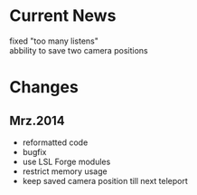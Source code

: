 Current News
====
fixed "too many listens"  
abbility to save two camera positions

Changes
====
Mrz.2014
----------------
 - reformatted code
 - bugfix
 - use LSL Forge modules
 - restrict memory usage
 - keep saved camera position till next teleport